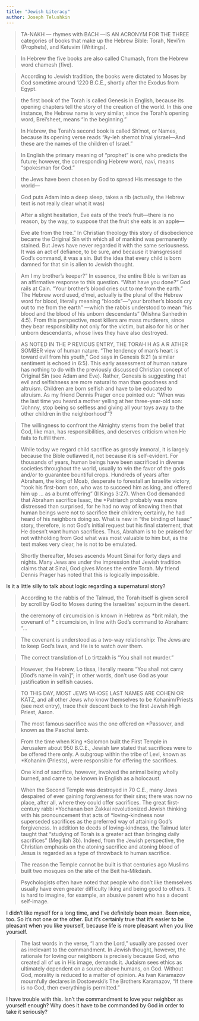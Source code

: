 ```yaml
---
title: "Jewish Literacy"
author: Joseph Telushkin
---
```


> TA-NAKH — rhymes with BACH —IS AN ACRONYM FOR THE THREE categories of books that make up the Hebrew Bible: Torah, Nevi’im (Prophets), and Ketuvim (Writings).


> In Hebrew the five books are also called Chumash, from the Hebrew word chamesh (five).


> According to Jewish tradition, the books were dictated to Moses by God sometime around 1220 B.C.E., shortly after the Exodus from Egypt.


> the first book of the Torah is called Genesis in English, because its opening chapters tell the story of the creation of the world. In this one instance, the Hebrew name is very similar, since the Torah’s opening word, Brei’sheet, means “In the beginning.”


> In Hebrew, the Torah’s second book is called Sh’mot, or Names, because its opening verse reads “Ay-leh shemot b’nai yisrael—And these are the names of the children of Israel.”


> In English the primary meaning of “prophet” is one who predicts the future; however, the corresponding Hebrew word, navi, means “spokesman for God.”


> the Jews have been chosen by God to spread His message to the world—


> God puts Adam into a deep sleep, takes a rib (actually, the Hebrew text is not really clear what it was)


> After a slight hesitation, Eve eats of the tree’s fruit—there is no reason, by the way, to suppose that the fruit she eats is an apple—


> Eve ate from the tree.” In Christian theology this story of disobedience became the Original Sin with which all of mankind was permanently stained. But Jews have never regarded it with the same seriousness. It was an act of defiance, to be sure, and because it transgressed God’s command, it was a sin. But the idea that every child is born damned for that sin is alien to Jewish thought.


> Am I my brother’s keeper?” In essence, the entire Bible is written as an affirmative response to this question. “What have you done?” God rails at Cain. “Your brother’s blood cries out to me from the earth.” The Hebrew word used, d’mei, actually is the plural of the Hebrew word for blood, literally meaning “bloods”—“your brother’s bloods cry out to me from the earth” —which the rabbis understood to mean “his blood and the blood of his unborn descendants” (Mishna Sanhedrin 4:5). From this perspective, most killers are mass murderers, since they bear responsibility not only for the victim, but also for his or her unborn descendants, whose lives they have also destroyed.


> AS NOTED IN THE P REVIOUS ENTRY, THE TORAH H AS A R ATHER SOMBER view of human nature. “The tendency of man’s heart is toward evil from his youth,” God says in Genesis 8:21 (a similar sentiment is echoed in 6:5). This early assessment of human nature has nothing to do with the previously discussed Christian concept of Original Sin (see Adam and Eve). Rather, Genesis is suggesting that evil and selfishness are more natural to man than goodness and altruism. Children are born selfish and have to be educated to altruism. As my friend Dennis Prager once pointed out: “When was the last time you heard a mother yelling at her three-year-old son: ‘Johnny, stop being so selfless and giving all your toys away to the other children in the neighborhood’”?


> The willingness to confront the Almighty stems from the belief that God, like man, has responsibilities, and deserves criticism when He fails to fulfill them.


> While today we regard child sacrifice as grossly immoral, it is largely because the Bible outlawed it, not because it is self-evident. For thousands of years, human beings have been sacrificed in diverse societies throughout the world, usually to win the favor of the gods and/or to guarantee bountiful crops. Hundreds of years after Abraham, the king of Moab, desperate to forestall an Israelite victory, “took his first-born son, who was to succeed him as king, and offered him up … as a burnt offering” (II Kings 3:27). When God demanded that Abraham sacrifice Isaac, the *Patriarch probably was more distressed than surprised, for he had no way of knowing then that human beings were not to sacrifice their children; certainly, he had heard of his neighbors doing so. What is new in “the binding of Isaac” story, therefore, is not God’s initial request but his final statement, that He doesn’t want human sacrifices. Thus, Abraham is to be praised for not withholding from God what was most valuable to him but, as the text makes very clear, he is not to be emulated.


> Shortly thereafter, Moses ascends Mount Sinai for forty days and nights. Many Jews are under the impression that Jewish tradition claims that at Sinai, God gives Moses the entire Torah. My friend Dennis Prager has noted that this is logically impossible.

Is it a little silly to talk about logic regarding a supernatural story?


> According to the rabbis of the Talmud, the Torah itself is given scroll by scroll by God to Moses during the Israelites’ sojourn in the desert.


> the ceremony of circumcision is known in Hebrew as *brit milah, the covenant of * circumcision, in line with God’s command to Abraham: “…


> The covenant is understood as a two-way relationship: The Jews are to keep God’s laws, and He is to watch over them.


> The correct translation of Lo tirtzakh is “You shall not murder.”


> However, the Hebrew, Lo tissa, literally means “You shall not carry [God’s name in vain]”; in other words, don’t use God as your justification in selfish causes.


> TO THIS DAY, MOST JEWS WHOSE LAST NAMES ARE COHEN OR KATZ, and all other Jews who know themselves to be Kohanim/Priests (see next entry), trace their descent back to the first Jewish High Priest, Aaron.


> The most famous sacrifice was the one offered on *Passover, and known as the Paschal lamb.


> From the time when King *Solomon built the First Temple in Jerusalem about 950 B.C.E., Jewish law stated that sacrifices were to be offered there only. A subgroup within the tribe of Levi, known as *Kohanim (Priests), were responsible for offering the sacrifices.


> One kind of sacrifice, however, involved the animal being wholly burned, and came to be known in English as a holocaust.


> When the Second Temple was destroyed in 70 C.E., many Jews despaired of ever gaining forgiveness for their sins; there was now no place, after all, where they could offer sacrifices. The great first-century rabbi *Yochanan ben Zakkai revolutionized Jewish thinking with his pronouncement that acts of *loving-kindness now superseded sacrifices as the preferred way of attaining God’s forgiveness. In addition to deeds of loving-kindness, the Talmud later taught that “studying of Torah is a greater act than bringing daily sacrifices” (Megillah 3b). Indeed, from the Jewish perspective, the Christian emphasis on the atoning sacrifice and atoning blood of Jesus is regarded as a type of throwback to human sacrifice.


> The reason the Temple cannot be built is that centuries ago Muslims built two mosques on the site of the Beit ha-Mikdash.


> Psychologists often have noted that people who don’t like themselves usually have even greater difficulty liking and being good to others. It is hard to imagine, for example, an abusive parent who has a decent self-image.

I didn’t like myself for a long time, and I’ve definitely been mean. Been nice, too. So it’s not one or the other. But it’s certainly true that it’s easier to be pleasant when you like yourself, because life is more pleasant when you like yourself.


> The last words in the verse, “I am the Lord,” usually are passed over as irrelevant to the commandment. In Jewish thought, however, the rationale for loving our neighbors is precisely because God, who created all of us in His image, demands it. Judaism sees ethics as ultimately dependent on a source above humans, on God. Without God, morality is reduced to a matter of opinion. As Ivan Karamazov mournfully declares in Dostoevski’s The Brothers Karamazov, “If there is no God, then everything is permitted.”

I have trouble with this. Isn’t the commandment to love your neighbor as yourself enough? Why does it have to be commanded by God in order to take it seriously?



